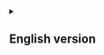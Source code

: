 <details>
  <summary><h2>English version</h2></summary>

  ### ℹ️ About
  This application uses OpenCV and Mediapipe to catch the movements of the user, and then, translate it's hand signs from Libras to portuguese using a Neural Network.

   ### ⚠️ Requirements
   - python 3.10

   <details>
     <summary><h3>
       ℹ️ How to install the project?
     </h3></summary>

First, if you have Git installed in your computer, execute the command below in your terminal:
```
git install 'https://github.com/pedrocorrea2002/talia.git
```

If not, just download the repository and extract the compressed file in the folder of your choice


   </details>


   ### 📚 Libraries
   - tensorflow
   - keras
   - mediapipe
   - opencv-python
   - flask
   - flask-wtf
   - flask-login

   ### ℹ️ How to install the libraries?
   ```
      pip install library-name
   ```
</details>
